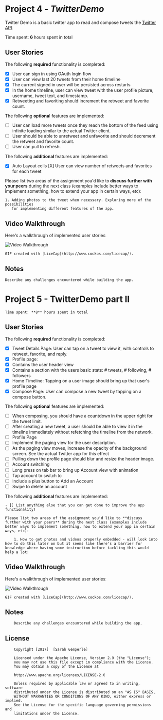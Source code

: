 # Project 4 - *TwitterDemo*

Twitter Demo is a basic twitter app to read and compose tweets the [Twitter API](https://apps.twitter.com/).

Time spent: **6** hours spent in total

## User Stories

The following **required** functionality is completed:

- [X] User can sign in using OAuth login flow
- [X] User can view last 20 tweets from their home timeline
- [X] The current signed in user will be persisted across restarts
- [X] In the home timeline, user can view tweet with the user profile picture, username, tweet text, and timestamp.
- [X] Retweeting and favoriting should increment the retweet and favorite count.

The following **optional** features are implemented:

- [ ] User can load more tweets once they reach the bottom of the feed using infinite loading similar to the actual Twitter client.
- [ ] User should be able to unretweet and unfavorite and should decrement the retweet and favorite count.
- [ ] User can pull to refresh.

The following **additional** features are implemented:

- [X] Auto Layout cells 
  [X] User can view number of retweets and favorites for each tweet

Please list two areas of the assignment you'd like to **discuss further with your peers** during the next class (examples include better ways to implement something, how to extend your app in certain ways, etc):

    1. Adding photos to the tweet when necessary. Exploring more of the possibilities
       for implementing different features of the app.

## Video Walkthrough 

   Here's a walkthrough of implemented user stories:
    

   <img src='http://i.imgur.com/JEKIylg.gif' title='Video Walkthrough' width='' alt='Video Walkthrough' />
    

    GIF created with [LiceCap](http://www.cockos.com/licecap/).

## Notes

    Describe any challenges encountered while building the app.



# Project 5 - TwitterDemo part II

    Time spent: **8** hours spent in total

## User Stories

 The following **required** functionality is completed:

 - [X] Tweet Details Page: User can tap on a tweet to view it, with controls to retweet, favorite, and reply.
 - [X] Profile page:
 - [X] Contains the user header view
 - [X] Contains a section with the users basic stats: # tweets, # following, # followers
 - [X] Home Timeline: Tapping on a user image should bring up that user's profile page
 - [X] Compose Page: User can compose a new tweet by tapping on a compose button.

The following **optional** features are implemented:

  - [ ] When composing, you should have a countdown in the upper right for the tweet limit.
  - [ ] After creating a new tweet, a user should be able to view it in the timeline immediately without refetching the timeline from the network.
  - [ ] Profile Page
  - [ ] Implement the paging view for the user description.
  - [ ] As the paging view moves, increase the opacity of the background screen. See the actual Twitter app for this effect
  - [ ] Pulling down the profile page should blur and resize the header image.
  - [ ] Account switching
  - [ ] Long press on tab bar to bring up Account view with animation
  - [ ] Tap account to switch to
  - [ ] Include a plus button to Add an Account
  - [ ] Swipe to delete an account

 The following **additional** features are implemented:

    - [] List anything else that you can get done to improve the app functionality!

    Please list two areas of the assignment you'd like to **discuss further with your peers** during the next class (examples include better ways to implement something, how to extend your app in certain ways, etc):

        1. How to get photos and videos properly embedded - will look into how to do this later on but it seems like there's a barrier for knowledge where having some instruction before tackling this would help a lot!

## Video Walkthrough 

   Here's a walkthrough of implemented user stories:

   <img src='http://i.imgur.com/WkyhlvB.gif' title='Video Walkthrough' width='' alt='Video Walkthrough' />

    GIF created with [LiceCap](http://www.cockos.com/licecap/).

## Notes

        Describe any challenges encountered while building the app.

## License

        Copyright [2017]  [Sarah Gemperle]

        Licensed under the Apache License, Version 2.0 (the "License");
        you may not use this file except in compliance with the License.
        You may obtain a copy of the License at

        http://www.apache.org/licenses/LICENSE-2.0

        Unless required by applicable law or agreed to in writing, software
        distributed under the License is distributed on an "AS IS" BASIS,
        WITHOUT WARRANTIES OR CONDITIONS OF ANY KIND, either express or implied.
        See the License for the specific language governing permissions and
        limitations under the License. 
